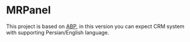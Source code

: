 # MRPanel

This project is based on [ABP](https://aspnetboilerplate.com/Templates), in this version you can expect CRM system with supporting Persian/English language.